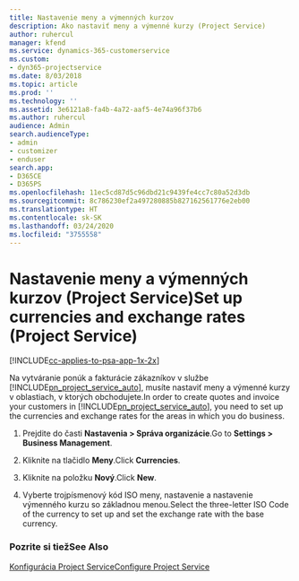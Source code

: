 ```yaml
---
title: Nastavenie meny a výmenných kurzov
description: Ako nastaviť meny a výmenné kurzy (Project Service)
author: ruhercul
manager: kfend
ms.service: dynamics-365-customerservice
ms.custom:
- dyn365-projectservice
ms.date: 8/03/2018
ms.topic: article
ms.prod: ''
ms.technology: ''
ms.assetid: 3e6121a8-fa4b-4a72-aaf5-4e74a96f37b6
ms.author: ruhercul
audience: Admin
search.audienceType:
- admin
- customizer
- enduser
search.app:
- D365CE
- D365PS
ms.openlocfilehash: 11ec5cd87d5c96dbd21c9439fe4cc7c80a52d3db
ms.sourcegitcommit: 8c786230ef2a497280885b827162561776e2eb00
ms.translationtype: HT
ms.contentlocale: sk-SK
ms.lasthandoff: 03/24/2020
ms.locfileid: "3755558"
---
```

# <a name="set-up-currencies-and-exchange-rates-project-service"></a><span data-ttu-id="43e8f-103">Nastavenie meny a výmenných kurzov (Project Service)</span><span class="sxs-lookup"><span data-stu-id="43e8f-103">Set up currencies and exchange rates (Project Service)</span></span>

[!INCLUDE[cc-applies-to-psa-app-1x-2x](../includes/cc-applies-to-psa-app-1x-2x.md)]

<span data-ttu-id="43e8f-104">Na vytváranie ponúk a fakturácie zákazníkov v službe [!INCLUDE[pn_project_service_auto](../includes/pn-project-service-auto.md)], musíte nastaviť meny a výmenné kurzy v oblastiach, v ktorých obchodujete.</span><span class="sxs-lookup"><span data-stu-id="43e8f-104">In order to create quotes and invoice your customers in [!INCLUDE[pn_project_service_auto](../includes/pn-project-service-auto.md)], you need to set up the currencies and exchange rates for the areas in which you do business.</span></span>  
  
1.  <span data-ttu-id="43e8f-105">Prejdite do časti **Nastavenia > Správa organizácie**.</span><span class="sxs-lookup"><span data-stu-id="43e8f-105">Go to **Settings > Business Management**.</span></span>  
  
2.  <span data-ttu-id="43e8f-106">Kliknite na tlačidlo **Meny**.</span><span class="sxs-lookup"><span data-stu-id="43e8f-106">Click **Currencies**.</span></span>  
  
3.  <span data-ttu-id="43e8f-107">Kliknite na položku **Nový**.</span><span class="sxs-lookup"><span data-stu-id="43e8f-107">Click **New**.</span></span>  
  
4.  <span data-ttu-id="43e8f-108">Vyberte trojpísmenový kód ISO meny, nastavenie a nastavenie výmenného kurzu so základnou menou.</span><span class="sxs-lookup"><span data-stu-id="43e8f-108">Select the three-letter ISO Code of the currency to set up and set the exchange rate with the base currency.</span></span>  
  
### <a name="see-also"></a><span data-ttu-id="43e8f-109">Pozrite si tiež</span><span class="sxs-lookup"><span data-stu-id="43e8f-109">See Also</span></span>  
 [<span data-ttu-id="43e8f-110">Konfigurácia Project Service</span><span class="sxs-lookup"><span data-stu-id="43e8f-110">Configure Project Service</span></span>](../project-service/configure.md)
